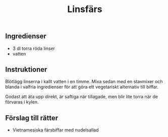 ﻿---
title: Linsfärs
slug: linsfars
tags: [Basrecept]
---

## Ingredienser

* 3 dl torra röda linser
* vatten

## Instruktioner

Blötlägg linserna i kallt vatten i en timme. Mixa sedan med en stavmixer och blanda i valfria ingredienser för att göra ett vegetariskt alternativ till biffar.

Godast att äta upp direkt, är saftiga när tillagade, men blir lite torra när de förvaras i kylen.

## Förslag till rätter

* Vietnamesiska färsbiffar med nudelsallad
